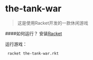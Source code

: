 the-tank-war
============
>这是使用Racket开发的一款休闲游戏

####如何运行？
安装[Racket](http://racket-lang.org/)

运行游戏：

     racket the-tank-war.rkt
    
    
